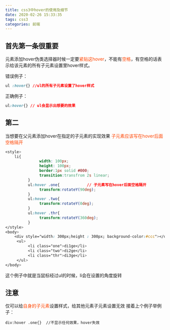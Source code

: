 ```yaml
---
title: css3中hover的使用及细节
date: 2020-02-26 15:33:35
tags: css3
categories: 前端
---
```

## 首先第一条很重要
 元素添加hover伪类选择器时候一定要<font color="#f40">紧贴这hover</font>，不能有<font color="#f40">空格</font>，有空格的话表示给该元素的所有子元素设置里hover样式。

<!-- more -->

错误例子：
```css html
ul :hover{} //ul的所有子元素设置了hover样式

```
正确例子：
```css html
ul:hover{} // ul会显示出想要的效果

```
## 第二
当想要在父元素添加hover在指定的子元素的实现效果
<font color="#f40">子元素应该写在hover后面空格隔开</font>
```css html
<style>
    li{
               width: 100px;
               height: 100px;
               border:1px solid #000;
               transition:transfrom 2s linear;
          }
          ul:hover .one{            // 子元素写在hover后面空格隔开
               transform:rotateY(90deg);
          }
          ul:hover .two{
               transform:rotateY(0deg);
          }
          ul:hover .thr{
               transform:rotateY(360deg);
          }
</style>
<body>
    <div style="width: 300px;height : 300px; background-color:#ccc"></div>
     <ul>
          <li class="one">di1ge</li>
          <li class="two">di2ge</li>
          <li class="thr">di3ge</li>
     </ul>
</body>
```
这个例子中就是当鼠标经过ul的时候，li会在设置的角度旋转

## 注意
仅可以给<font color="#f40">自身的子元素</font>设置样式，给其他元素子元素设置无效
接着上个例子举例子：
```
div:hover .one{}  //不显示任何效果，hover失效

```
